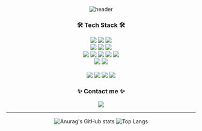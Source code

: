 <div align="center">

  ![header](https://capsule-render.vercel.app/api?type=venom&color=gradient&height=200&section=header&text=Yejin's%20GitHub&fontSize=60&fontColor=FFFFFF)
  
  <h3>🛠️ Tech Stack 🛠️</h3>
    <img src="https://img.shields.io/badge/Java-007396?style=flat-square&logo=OpenJDK&logoColor=white"/>
    <img src="https://img.shields.io/badge/C-A8B9CC?style=flat-square&logo=C&logoColor=white"/>
    <img src="https://img.shields.io/badge/Python-3776AB?style=flat-square&logo=Python&logoColor=white"/>
    <br>
    <img src="https://img.shields.io/badge/Spring-6DB33F?style=flat&logo=Spring&logoColor=white"/>
    <img src="https://img.shields.io/badge/springboot-6DB33F?style=flat&logo=springboot&logoColor=white">
    <img src="https://img.shields.io/badge/Bootstrapap-7952B3?style=flat&logo=bootstrap&logoColor=white"/>
    <br>
    <img src="https://img.shields.io/badge/HTML5-E34F26?style=flat&logo=html5&logoColor=white"/>  
    <img src="https://img.shields.io/badge/CSS3-1572B6?style=flat&logo=css3&logoColor=white"/>
    <img src="https://img.shields.io/badge/JavaScript-F7DF1E?style=flat&logo=javascript&logoColor=black"/>
    <img src="https://img.shields.io/badge/jQuery-0769AD?style=flat&logo=jQuery&logoColor=white"/>
    <img src="https://img.shields.io/badge/Vue.js-4FC08D?style=flat&logo=Vue.js&logoColor=white"/>
    <br>
    <img src="https://img.shields.io/badge/MySQL-4479A1?style=flat&logo=MySQL&logoColor=white"/>
    <img src="https://img.shields.io/badge/ORACLE-F80000?style=flat&logo=oracle&logoColor=white"/>
    <br>
    <br>
    <img src="https://img.shields.io/badge/Figma-24E1E?style=flat&logo=Figma&logoColor=white"/>
    <img src="https://img.shields.io/badge/Adobe Photoshop-31A8FF?style=flat&logo=Adobe Photoshop&logoColor=white"/>
    <img src="https://img.shields.io/badge/Adobe Illustrator-FF9A00?style=flat&logo=Adobe Illustrator&logoColor=white"/>
    <img src="https://img.shields.io/badge/Adobe After Effects-9999FF?style=flat&logo=adobeaftereffects&logoColor=white"/>
    

    
  <br>

  <h3>✨ Contact me ✨</h3>  
    <a href="mailto:sonyejin2449@gmail.com"><img src="https://img.shields.io/badge/Gmail-EA4335?style=flat&logo=Gmail&logoColor=white&link=mailto:sonyejin2449@gmail.com"/></a>

  <hr>
  
  ![Anurag's GitHub stats](https://github-readme-stats.vercel.app/api?username=yejinsohn&show_icons=true&hide=stars,prs&count_private=true&theme=transparent)
  ![Top Langs](https://github-readme-stats.vercel.app/api/top-langs/?username=yejinsohn&layout=compact&theme=transparent)

</div>




<!--
**yejinsohn/yejinsohn** is a ✨ _special_ ✨ repository because its `README.md` (this file) appears on your GitHub profile.

Here are some ideas to get you started:

- 🔭 I’m currently working on ...
- 🌱 I’m currently learning ...
- 👯 I’m looking to collaborate on ...
- 🤔 I’m looking for help with ...
- 💬 Ask me about ...
- 📫 How to reach me: ...
- 😄 Pronouns: ...
- ⚡ Fun fact: ...
-->

